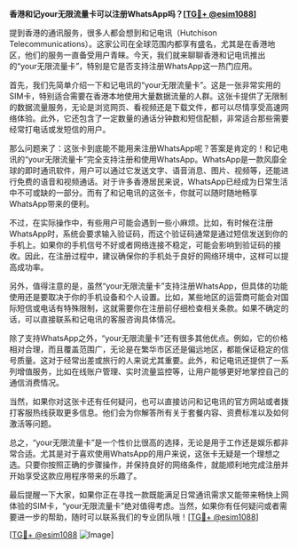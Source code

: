 **香港和记your无限流量卡可以注册WhatsApp吗？[[TG💪+ @esim1088](https://t.me/s/esim1088)]**

提到香港的通讯服务，很多人都会想到和记电讯（Hutchison Telecommunications）。这家公司在全球范围内都享有盛名，尤其是在香港地区，他们的服务一直备受用户青睐。今天，我们就来聊聊香港和记电讯推出的“your无限流量卡”，特别是它是否支持注册WhatsApp这一热门应用。

首先，我们先简单介绍一下和记电讯的“your无限流量卡”。这是一张非常实用的SIM卡，特别适合需要在香港本地使用大量数据流量的人群。这张卡提供了无限制的数据流量服务，无论是浏览网页、看视频还是下载文件，都可以尽情享受高速网络体验。此外，它还包含了一定数量的通话分钟数和短信配额，非常适合那些需要经常打电话或发短信的用户。

那么问题来了：这张卡到底能不能用来注册WhatsApp呢？答案是肯定的！和记电讯的“your无限流量卡”完全支持注册和使用WhatsApp。WhatsApp是一款风靡全球的即时通讯软件，用户可以通过它发送文字、语音消息、图片、视频等，还能进行免费的语音和视频通话。对于许多香港居民来说，WhatsApp已经成为日常生活中不可或缺的一部分。而有了和记电讯的这张卡，你就可以随时随地畅享WhatsApp带来的便利。

不过，在实际操作中，有些用户可能会遇到一些小麻烦。比如，有时候在注册WhatsApp时，系统会要求输入验证码，而这个验证码通常是通过短信发送到你的手机上。如果你的手机信号不好或者网络连接不稳定，可能会影响到验证码的接收。因此，在注册过程中，建议确保你的手机处于良好的网络环境中，这样可以提高成功率。

另外，值得注意的是，虽然“your无限流量卡”支持注册WhatsApp，但具体的功能使用还是要取决于你的手机设备和个人设置。比如，某些地区的运营商可能会对国际短信或电话有特殊限制，这就需要你在注册前仔细检查相关条款。如果不确定的话，可以直接联系和记电讯的客服咨询具体情况。

除了支持WhatsApp之外，“your无限流量卡”还有很多其他优点。例如，它的价格相对合理，而且覆盖范围广，无论是在繁华市区还是偏远地区，都能保证稳定的信号质量。这对于经常出差或旅行的人来说尤其重要。此外，和记电讯还提供了一系列增值服务，比如在线账户管理、实时流量监控等，让用户能够更好地掌控自己的通信消费情况。

当然，如果你对这张卡还有任何疑问，也可以直接访问和记电讯的官方网站或者拨打客服热线获取更多信息。他们会为你解答所有关于套餐内容、资费标准以及如何激活等问题。

总之，“your无限流量卡”是一个性价比很高的选择，无论是用于工作还是娱乐都非常合适。尤其是对于喜欢使用WhatsApp的用户来说，这张卡无疑是一个理想之选。只要你按照正确的步骤操作，并保持良好的网络条件，就能顺利地完成注册并开始享受这款应用程序带来的乐趣了。

最后提醒一下大家，如果你正在寻找一款既能满足日常通讯需求又能带来畅快上网体验的SIM卡，“your无限流量卡”绝对值得考虑。当然，如果你有任何疑问或者需要进一步的帮助，随时可以联系我们的专业团队哦！[[TG💪+ @esim1088](https://t.me/s/esim1088)]

[[TG💪+ @esim1088](https://t.me/s/esim1088) ![Image](https://i.postimg.cc/4NQfJmqS/Snipaste-2025-05-13-00-14-12.png)]